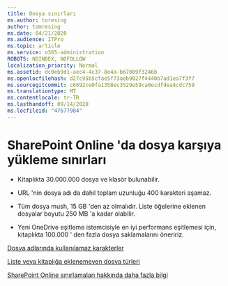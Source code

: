 ```yaml
---
title: Dosya sınırları
ms.author: toresing
author: tomresing
ms.date: 04/21/2020
ms.audience: ITPro
ms.topic: article
ms.service: o365-administration
ROBOTS: NOINDEX, NOFOLLOW
localization_priority: Normal
ms.assetid: dc0eb9d1-aec4-4c37-8e4a-b67089f3246b
ms.openlocfilehash: d27c95b5cfae5f73aeb9027f4440b7ad1ea7f3f7
ms.sourcegitcommit: c6692ce0fa1358ec3529e59ca0ecdfdea4cdc759
ms.translationtype: MT
ms.contentlocale: tr-TR
ms.lasthandoff: 09/14/2020
ms.locfileid: "47677984"
---
```

# <a name="file-upload-limits-in-sharepoint-online"></a>SharePoint Online 'da dosya karşıya yükleme sınırları

- Kitaplıkta 30.000.000 dosya ve klasör bulunabilir.
    
- URL 'nin dosya adı da dahil toplam uzunluğu 400 karakteri aşamaz.
    
- Tüm dosya mush, 15 GB 'den az olmalıdır. Liste öğelerine eklenen dosyalar boyutu 250 MB 'a kadar olabilir.
    
- Yeni OneDrive eşitleme istemcisiyle en iyi performans eşitlemesi için, kitaplıkta 100.000 ' den fazla dosya saklamalarını öneririz. 
    
[Dosya adlarında kullanılamaz karakterler](https://go.microsoft.com/fwlink/?linkid=866430)
  
[Liste veya kitaplığa eklenemeyen dosya türleri](https://go.microsoft.com/fwlink/?linkid=273757)
  
[SharePoint Online sınırlamaları hakkında daha fazla bilgi](https://go.microsoft.com/fwlink/?linkid=271273)
  

